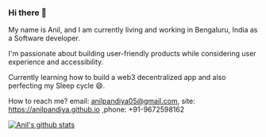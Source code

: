 ### Hi there 👋

My name is Anil, and I am currently living and working in Bengaluru, India as a Software developer.

I'm passionate about building user-friendly products while considering user experience and accessibility.

Currently learning how to build a web3 decentralized app and also perfecting my Sleep cycle 😄.

How to reach me?  email: anilpandiya05@gmail.com, site: https://anilpandiya.github.io ,phone: +91-9672598162

[![Anil's github stats](https://github-readme-stats.vercel.app/api?username=anilpandiya&hide=contribs&show_icons=&theme=merko)](https://github.com/anuraghazra/github-readme-stats)

<!--
**Anilpandiya/anilpandiya** is a ✨ _special_ ✨ repository because its `README.md` (this file) appears on your GitHub profile.

Here are some ideas to get you started:

- 🔭 I’m currently working on ...
- 🌱 I’m currently learning ...
- 👯 I’m looking to collaborate on ...
- 🤔 I’m looking for help with ...
- 💬 Ask me about ...
- 📫 How to reach me: ...
- 😄 Pronouns: ...
- ⚡ Fun fact: ...
-->
